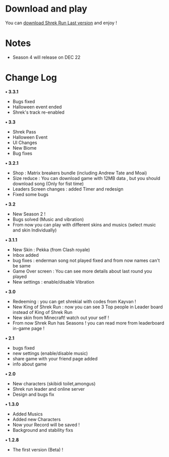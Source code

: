 
# Download and play
You can [download Shrek Run Last version](https://drive.google.com/file/d/1CKztFiORVzjp9CDBsHbDAMQn63hnsPe1/view?usp=drivesdk) and enjoy !

# Notes 
- Season 4 will release on DEC 22

# Change Log
**• 3.3.1**
- Bugs fixed
- Halloween event ended
- Shrek's track re-enabled 

**• 3.3**
- Shrek Pass
- Halloween Event
- UI Changes
- New Biome
- Bug fixes 

**• 3.2.1**
- Shop : Matrix breakers bundle (including Andrew Tate and Moai)
- Size reduce : You can download game with 12MB data , but you should download song (Only for fist time)
- Leaders Screen changes : added Timer and redesign
- Fixed some bugs 

**• 3.2**
- New Season 2 !
- Bugs solved (Music and vibration)
- From now you can play with different skins and musics (select music and skin Individually)

**• 3.1.1**
- New Skin : Pekka (from Clash royale)
- Inbox added
- bug fixes : enderman song not played fixed and from now names can't be same 
- Game Over screen : You can see more details about last round you played
- New settings : enable/disable Vibration 

**• 3.0**
- Redeeming : you can get shrekial with codes from Kayvan !
- New King of Shrek Run : now you can see 3 Top people in Leader board instead of King of Shrek Run
- New skin from Minecraft! watch out your self !
- From now Shrek Run has Seasons ! you can read more from leaderboard in-game page !

**• 2.1**
- bugs fixed
- new settings (enable/disable music)
- share game with your friend page added
- info about game

**• 2.0**
- New characters (skibidi toilet,amongus)
- Shrek run leader and online server 
- Design and bugs fix 

**• 1.3.0**
- Added Musics
- Added new Characters
- Now your Record will be saved !
- Background and stability fixs 

**• 1.2.8**
- The first version (Beta) !
